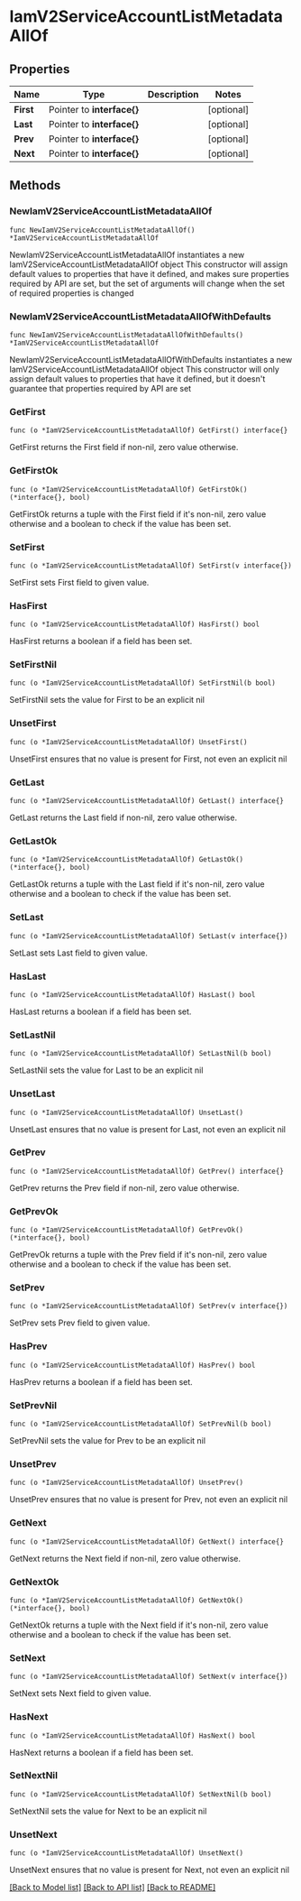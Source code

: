 # IamV2ServiceAccountListMetadataAllOf

## Properties

Name | Type | Description | Notes
------------ | ------------- | ------------- | -------------
**First** | Pointer to **interface{}** |  | [optional] 
**Last** | Pointer to **interface{}** |  | [optional] 
**Prev** | Pointer to **interface{}** |  | [optional] 
**Next** | Pointer to **interface{}** |  | [optional] 

## Methods

### NewIamV2ServiceAccountListMetadataAllOf

`func NewIamV2ServiceAccountListMetadataAllOf() *IamV2ServiceAccountListMetadataAllOf`

NewIamV2ServiceAccountListMetadataAllOf instantiates a new IamV2ServiceAccountListMetadataAllOf object
This constructor will assign default values to properties that have it defined,
and makes sure properties required by API are set, but the set of arguments
will change when the set of required properties is changed

### NewIamV2ServiceAccountListMetadataAllOfWithDefaults

`func NewIamV2ServiceAccountListMetadataAllOfWithDefaults() *IamV2ServiceAccountListMetadataAllOf`

NewIamV2ServiceAccountListMetadataAllOfWithDefaults instantiates a new IamV2ServiceAccountListMetadataAllOf object
This constructor will only assign default values to properties that have it defined,
but it doesn't guarantee that properties required by API are set

### GetFirst

`func (o *IamV2ServiceAccountListMetadataAllOf) GetFirst() interface{}`

GetFirst returns the First field if non-nil, zero value otherwise.

### GetFirstOk

`func (o *IamV2ServiceAccountListMetadataAllOf) GetFirstOk() (*interface{}, bool)`

GetFirstOk returns a tuple with the First field if it's non-nil, zero value otherwise
and a boolean to check if the value has been set.

### SetFirst

`func (o *IamV2ServiceAccountListMetadataAllOf) SetFirst(v interface{})`

SetFirst sets First field to given value.

### HasFirst

`func (o *IamV2ServiceAccountListMetadataAllOf) HasFirst() bool`

HasFirst returns a boolean if a field has been set.

### SetFirstNil

`func (o *IamV2ServiceAccountListMetadataAllOf) SetFirstNil(b bool)`

 SetFirstNil sets the value for First to be an explicit nil

### UnsetFirst
`func (o *IamV2ServiceAccountListMetadataAllOf) UnsetFirst()`

UnsetFirst ensures that no value is present for First, not even an explicit nil
### GetLast

`func (o *IamV2ServiceAccountListMetadataAllOf) GetLast() interface{}`

GetLast returns the Last field if non-nil, zero value otherwise.

### GetLastOk

`func (o *IamV2ServiceAccountListMetadataAllOf) GetLastOk() (*interface{}, bool)`

GetLastOk returns a tuple with the Last field if it's non-nil, zero value otherwise
and a boolean to check if the value has been set.

### SetLast

`func (o *IamV2ServiceAccountListMetadataAllOf) SetLast(v interface{})`

SetLast sets Last field to given value.

### HasLast

`func (o *IamV2ServiceAccountListMetadataAllOf) HasLast() bool`

HasLast returns a boolean if a field has been set.

### SetLastNil

`func (o *IamV2ServiceAccountListMetadataAllOf) SetLastNil(b bool)`

 SetLastNil sets the value for Last to be an explicit nil

### UnsetLast
`func (o *IamV2ServiceAccountListMetadataAllOf) UnsetLast()`

UnsetLast ensures that no value is present for Last, not even an explicit nil
### GetPrev

`func (o *IamV2ServiceAccountListMetadataAllOf) GetPrev() interface{}`

GetPrev returns the Prev field if non-nil, zero value otherwise.

### GetPrevOk

`func (o *IamV2ServiceAccountListMetadataAllOf) GetPrevOk() (*interface{}, bool)`

GetPrevOk returns a tuple with the Prev field if it's non-nil, zero value otherwise
and a boolean to check if the value has been set.

### SetPrev

`func (o *IamV2ServiceAccountListMetadataAllOf) SetPrev(v interface{})`

SetPrev sets Prev field to given value.

### HasPrev

`func (o *IamV2ServiceAccountListMetadataAllOf) HasPrev() bool`

HasPrev returns a boolean if a field has been set.

### SetPrevNil

`func (o *IamV2ServiceAccountListMetadataAllOf) SetPrevNil(b bool)`

 SetPrevNil sets the value for Prev to be an explicit nil

### UnsetPrev
`func (o *IamV2ServiceAccountListMetadataAllOf) UnsetPrev()`

UnsetPrev ensures that no value is present for Prev, not even an explicit nil
### GetNext

`func (o *IamV2ServiceAccountListMetadataAllOf) GetNext() interface{}`

GetNext returns the Next field if non-nil, zero value otherwise.

### GetNextOk

`func (o *IamV2ServiceAccountListMetadataAllOf) GetNextOk() (*interface{}, bool)`

GetNextOk returns a tuple with the Next field if it's non-nil, zero value otherwise
and a boolean to check if the value has been set.

### SetNext

`func (o *IamV2ServiceAccountListMetadataAllOf) SetNext(v interface{})`

SetNext sets Next field to given value.

### HasNext

`func (o *IamV2ServiceAccountListMetadataAllOf) HasNext() bool`

HasNext returns a boolean if a field has been set.

### SetNextNil

`func (o *IamV2ServiceAccountListMetadataAllOf) SetNextNil(b bool)`

 SetNextNil sets the value for Next to be an explicit nil

### UnsetNext
`func (o *IamV2ServiceAccountListMetadataAllOf) UnsetNext()`

UnsetNext ensures that no value is present for Next, not even an explicit nil

[[Back to Model list]](../README.md#documentation-for-models) [[Back to API list]](../README.md#documentation-for-api-endpoints) [[Back to README]](../README.md)


